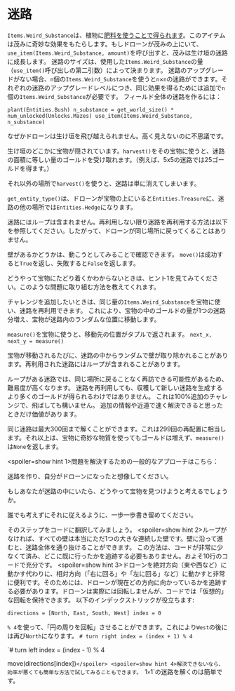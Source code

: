 # 迷路
`Items.Weird_Substance`は、植物に[肥料を使うことで得られます](docs/unlocks/fertilizer.md)。このアイテムは茂みに奇妙な効果をもたらします。もしドローンが茂みの上にいて、`use_item(Items.Weird_Substance, amount)`を呼び出すと、茂みは生け垣の迷路に成長します。
迷路のサイズは、使用した`Items.Weird_Substance`の量（`use_item()`呼び出しの第二引数）によって決まります。
迷路のアップグレードがない場合、`n`個の`Items.Weird_Substance`を使うと`n`×`n`の迷路ができます。それぞれの迷路のアップグレードレベルにつき、同じ効果を得るためには追加で`n`個の`Items.Weird_Substance`が必要です。
フィールド全体の迷路を作るには：

`plant(Entities.Bush)
n_substance = get_world_size() * num_unlocked(Unlocks.Mazes)
use_item(Items.Weird_Substance, n_substance)`

なぜかドローンは生け垣を飛び越えられません。高く見えないのに不思議です。

生け垣のどこかに宝物が隠されています。`harvest()`をその宝物に使うと、迷路の面積に等しい量のゴールドを受け取れます。（例えば、5x5の迷路では25ゴールドを得ます。）

それ以外の場所で`harvest()`を使うと、迷路は単に消えてしまいます。

`get_entity_type()`は、ドローンが宝物の上にいると`Entities.Treasure`に、迷路の他の場所では`Entities.Hedge`になります。

迷路にはループは含まれません。再利用しない限り迷路を再利用する方法は以下を参照してください。したがって、ドローンが同じ場所に戻ってくることはありません。

壁があるかどうかは、動こうとしてみることで確認できます。
`move()`は成功すると`True`を返し、失敗すると`False`を返します。

どうやって宝物にたどり着くかわからないときは、ヒント1を見てみてください。このような問題に取り組む方法を教えてくれます。

チャレンジを追加したいときは、同じ量の`Items.Weird_Substance`を宝物に使い、迷路を再利用できます。
これにより、宝物の中のゴールドの量が1つの迷路分増え、宝物が迷路内のランダムな位置に移動します。

`measure()`を宝物に使うと、移動先の位置がタプルで返されます。
`next_x, next_y = measure()`

宝物が移動されるたびに、迷路の中からランダムで壁が取り除かれることがあります。再利用された迷路にはループが含まれることがあります。

ループがある迷路では、同じ場所に戻ることなく再訪できる可能性があるため、難易度が高くなります。
迷路を再利用しても、収穫して新しい迷路を生成するより多くのゴールドが得られるわけではありません。
これは100%追加のチャレンジで、飛ばしても構いません。
追加の情報や近道で速く解決できると思ったときだけ価値があります。

同じ迷路は最大300回まで解くことができます。これは299回の再配置に相当します。それ以上は、宝物に奇妙な物質を使ってもゴールドは増えず、`measure()`は`None`を返します。

<spoiler=show hint 1>問題を解決するための一般的なアプローチはこちら：

迷路を作り、自分がドローンになったと想像してください。

もしあなたが迷路の中にいたら、どうやって宝物を見つけようと考えるでしょうか。

誰でも考えずにそれに従えるように、一歩一歩書き留めてください。

そのステップをコードに翻訳してみましょう。
</spoiler>
<spoiler=show hint 2>ループがなければ、すべての壁は本当にただ1つの大きな連続した壁です。壁に沿って進むと、迷路全体を通り抜けることができます。
この方法は、コードが非常に少なくて済み、どこに既に行ったかを追跡する必要もありません。およそ10行のコードで充分です。</spoiler>
<spoiler=show hint 3>ドローンを絶対方向（東や西など）に動かす代わりに、相対方向（「右に回る」や「左に回る」など）に動かすと非常に便利です。そのためには、ドローンが現在どの方向に向かっているかを追跡する必要があります。ドローンは実際には回転しませんが、コードでは「仮想的」な回転を保持できます。
以下のインデックストリックが役立ちます:

`directions = [North, East, South, West]
index = 0`

`% 4`を使って、「円の周りを回転」させることができます。これにより`West`の後には再び`North`になります。
`# turn right
index = (index + 1) % 4`

`# turn left
index = (index - 1) % 4

move(directions[index])`</spoiler>
<spoiler=show hint 4>解決できないなら、効率が悪くても簡単な方法で試してみることもできます。
`1`×`1`の迷路を解くのは簡単です。</spoiler>